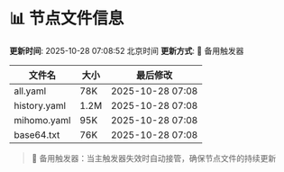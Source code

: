 # 📊 节点文件信息

**更新时间**: 2025-10-28 07:08:52 北京时间
**更新方式**: 🔄 备用触发器

| 文件名 | 大小 | 最后修改 |
|--------|------|----------|
| all.yaml | 78K | 2025-10-28 07:08 |
| history.yaml | 1.2M | 2025-10-28 07:08 |
| mihomo.yaml | 95K | 2025-10-28 07:08 |
| base64.txt | 76K | 2025-10-28 07:08 |

> 🔄 备用触发器：当主触发器失效时自动接管，确保节点文件的持续更新
